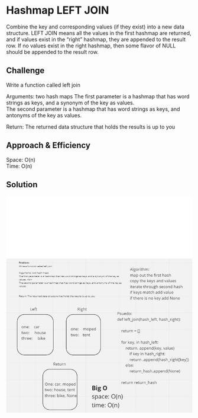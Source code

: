 # Hashmap LEFT JOIN
<!-- Short summary or background information -->
Combine the key and corresponding values (if they exist) into a new data structure. 
LEFT JOIN means all the values in the first hashmap are returned, and if values exist in the “right” hashmap, they are appended to the result row.
If no values exist in the right hashmap, then some flavor of NULL should be appended to the result row.

## Challenge
<!-- Description of the challenge -->

Write a function called left join <br>

Arguments: two hash maps
The first parameter is a hashmap that has word strings as keys, and a synonym of the key as values. <br>
The second parameter is a hashmap that has word strings as keys, and antonyms of the key as values.


Return: The returned data structure that holds the results is up to you

## Approach & Efficiency
<!-- What approach did you take? Why? What is the Big O space/time for this approach? -->
Space: O(n) <br>
Time: O(n)

## Solution
<!-- Embedded whiteboard image -->

![Join Left](https://github.com/MFierro25/data-structures-and-algorithms/blob/f9e4d5303e96d881fa97712639c03d40c0f72a9e/python/code_challenges/hashmap_left_join/join_left.png)
